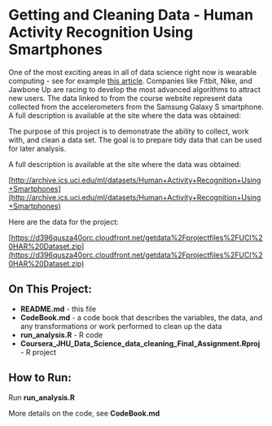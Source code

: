 # Getting and Cleaning Data - Human Activity Recognition Using Smartphones

One of the most exciting areas in all of data science right now is wearable computing - see for example [this article](http://www.insideactivitytracking.com/data-science-activity-tracking-and-the-battle-for-the-worlds-top-sports-brand/). Companies like Fitbit, Nike, and Jawbone Up are racing to develop the most advanced algorithms to attract new users. The data linked to from the course website represent data collected from the accelerometers from the Samsung Galaxy S smartphone. A full description is available at the site where the data was obtained:

The purpose of this project is to demonstrate the ability to collect, work with, and clean a data set. The goal is to prepare tidy data that can be used for later analysis.

A full description is available at the site where the data was obtained:

[http://archive.ics.uci.edu/ml/datasets/Human+Activity+Recognition+Using+Smartphones](http://archive.ics.uci.edu/ml/datasets/Human+Activity+Recognition+Using+Smartphones)

Here are the data for the project:

[https://d396qusza40orc.cloudfront.net/getdata%2Fprojectfiles%2FUCI%20HAR%20Dataset.zip](https://d396qusza40orc.cloudfront.net/getdata%2Fprojectfiles%2FUCI%20HAR%20Dataset.zip)

## On This Project:

- **README.md** - this file
- **CodeBook.md** - a code book that describes the variables, the data, and any transformations or work performed to clean up the data
- **run_analysis.R** - R code
- **Coursera\_JHU\_Data\_Science\_data\_cleaning\_Final\_Assignment.Rproj** - R project

## How to Run:

Run **run_analysis.R**

More details on the code, see **CodeBook.md**
